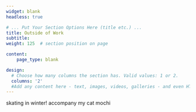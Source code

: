 ```yaml
---
widget: blank
headless: true

# ... Put Your Section Options Here (title etc.) ...
title: Outside of Work
subtitle: 
weight: 125  # section position on page

content:
    page_type: blank

design:
  # Choose how many columns the section has. Valid values: 1 or 2.
  columns: '2'
  #Add any content here - text, images, videos, galleries - and even HTML code!
---
```


skating in winter!
accompany my cat mochi 




